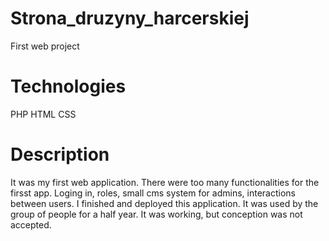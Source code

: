 # Strona_druzyny_harcerskiej
First web project

# Technologies
PHP HTML CSS 

#  Description
It was my first web application. There were too many functionalities for the firsst app. 
Loging in, roles, small cms system for admins, interactions between users.
I finished and deployed this application. It was used by the group of people for a half year. 
It was working, but conception was not accepted.
